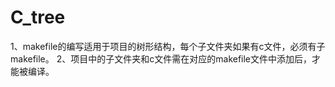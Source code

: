 # C_tree

1、makefile的编写适用于项目的树形结构，每个子文件夹如果有c文件，必须有子makefile。
2、项目中的子文件夹和c文件需在对应的makefile文件中添加后，才能被编译。
